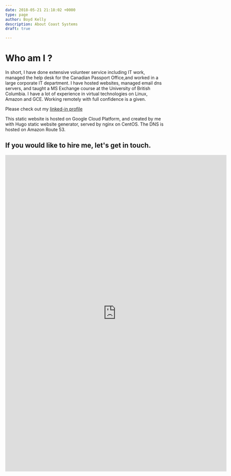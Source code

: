 ```yaml
---
date: 2018-05-21 21:18:02 +0000
type: page
author: Boyd Kelly
description: About Coast Systems
draft: true

---
```

# Who am I ?

In short, I have done extensive volunteer service including IT work, managed the help desk for the Canadian Passport Office,and worked in a large corporate IT department. I have hosted websites, managed email dns servers, and taught a MS Exchange course at the University of British Columbia. I have a lot of experience in virtual technologies on Linux, Amazon and GCE. Working remotely with full confidence is a given.

Please check out my [linked-in profile](http://www.linkedin.com/in/boydkelly)

This static website is hosted on Google Cloud Platform, and created by me with Hugo static website generator, served by nginx on CentOS. The DNS is hosted on Amazon Route 53.

## If you would like to hire me, let's get in touch.

<iframe src="https://docs.google.com/forms/d/e/1FAIpQLSdw6yhla0-mmVrAWeLcHM2lBKHvKZre4uiiiGCjvaG30x22Qg/viewform?embedded=true" width="700" height="1000" frameborder="0" marginheight="0" marginwidth="0">Loading...</iframe>